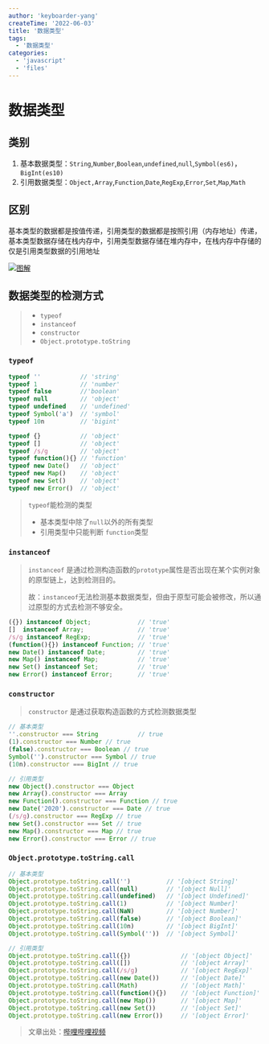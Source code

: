 ```yaml
---
author: 'keyboarder-yang'
createTime: '2022-06-03'
title: '数据类型'
tags:
  - '数据类型'
categories: 
  - 'javascript'
  - 'files'
---
```


# 数据类型
## 类别

1. 基本数据类型：`String`,`Number`,`Boolean`,`undefined`,`null`,`Symbol(es6)`，`BigInt(es10)`
2. 引用数据类型：`Object,Array`,`Function`,`Date`,`RegExp`,`Error`,`Set`,`Map`,`Math`

## 区别

基本类型的数据都是按值传递，引用类型的数据都是按照引用（内存地址）传递，基本类型数据存储在栈内存中，引用类型数据存储在堆内存中，在栈内存中存储的仅是引用类型数据的引用地址

[![图解](https://s1.ax1x.com/2022/06/03/XUQqvd.png)](https://imgtu.com/i/XUQqvd)

## 数据类型的检测方式

> + `typeof`
> + `instanceof`
> + `constructor`
> + `Object.prototype.toString`

### `typeof`

```js
typeof '' 			// 'string'
typeof 1 			// 'number'
typeof false 		//'boolean'
typeof null 		// 'object'
typeof undefined 	// 'undefined'
typeof Symbol('a') 	// 'symbol'
typeof 10n 			// 'bigint'

typeof {} 			// 'object'
typeof [] 			// 'object'
typeof /s/g 		// 'object'
typeof function(){} // 'function'
typeof new Date() 	// 'object' 
typeof new Map() 	// 'object'
typeof new Set() 	// 'object'
typeof new Error() 	// 'object'
```

> `typeof`能检测的类型
>
> + 基本类型中除了`null`以外的所有类型
> + 引用类型中只能判断 `function`类型

### `instanceof`

> `instanceof` 是通过检测构造函数的`prototype`属性是否出现在某个实例对象的原型链上，达到检测目的。
>
> 故：`instanceof`无法检测基本数据类型，但由于原型可能会被修改，所以通过原型的方式去检测不够安全。

```js
({}) instanceof Object;				// 'true'
[]  instanceof Array;				// 'true'
/s/g instanceof RegExp;				// 'true'
(function(){}) instanceof Function; // 'true'
new Date() instanceof Date; 		// 'true' 
new Map() instanceof Map; 			// 'true'
new Set() instanceof Set; 			// 'true'
new Error() instanceof Error; 		// 'true'
```

### `constructor`

> `constructor` 是通过获取构造函数的方式检测数据类型

```js
// 基本类型
''.constructor === String 			// true
(1).constructor === Number // true
(false).constructor === Boolean // true
Symbol('').constructor === Symbol // true
(10n).constructor === BigInt // true

// 引用类型
new Object().constructor === Object
new Array().constructor === Array
new Function().constructor === Function // true
new Date('2020').constructor === Date // true
(/s/g).constructor === RegExp // true
new Set().constructor === Set // true
new Map().constructor === Map // true
new Error().constructor === Error // true
```

### `Object.prototype.toString.call`

```js
// 基本类型
Object.prototype.toString.call('') 			// '[object String]'
Object.prototype.toString.call(null) 		// '[object Null]'
Object.prototype.toString.call(undefined) 	// '[object Undefined]'
Object.prototype.toString.call(1) 			// '[object Number]'
Object.prototype.toString.call(NaN) 		// '[object Number]'
Object.prototype.toString.call(false) 		// '[object Boolean]'
Object.prototype.toString.call(10n) 		// '[object BigInt]'
Object.prototype.toString.call(Symbol('')) 	// '[object Symbol]'

// 引用类型
Object.prototype.toString.call({}) 				// '[object Object]'
Object.prototype.toString.call([]) 				// '[object Array]'
Object.prototype.toString.call(/s/g) 			// '[object RegExp]'
Object.prototype.toString.call(new Date()) 		// '[object Date]'
Object.prototype.toString.call(Math) 			// '[object Math]'
Object.prototype.toString.call(function(){}) 	// '[object Function]'
Object.prototype.toString.call(new Map()) 		// '[object Map]'
Object.prototype.toString.call(new Set()) 		// '[object Set]'
Object.prototype.toString.call(new Error()) 	// '[object Error]'
```



> 文章出处：[哔哩哔哩视频](https://www.bilibili.com/video/BV1Eh411s72a?spm_id_from=333.337.search-card.all.click)

